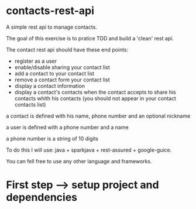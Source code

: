 # contacts-rest-api
A simple rest api to manage contacts.


The goal of this exercise is to pratice TDD and build a 'clean' rest api.

The contact rest api should have these end points:

- register as a user
- enable/disable sharing your contact list
- add a contact to your contact list
- remove a contact form your contact list
- display a contact information
- display a contact's contacts when the contact accepts to share his contacts whith his contacts (you should not appear in your contact contacts list)

a contact is defined with his name, phone number and an optional nickname

a user is defined with a phone number and a name

a phone number is a string of 10 digits


To do this I will use: java + sparkjava + rest-assured + google-guice.

You can fell free to use any other language and frameworks.



# First step --> setup project and dependencies
